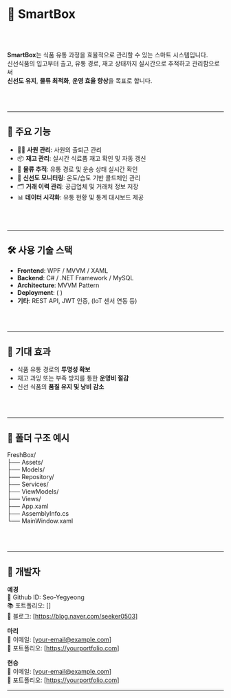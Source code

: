 # 🍏 SmartBox

<br><br>

**SmartBox**는 식품 유통 과정을 효율적으로 관리할 수 있는 스마트 시스템입니다.  
신선식품의 입고부터 출고, 유통 경로, 재고 상태까지 실시간으로 추적하고 관리함으로써  
**신선도 유지**, **물류 최적화**, **운영 효율 향상**을 목표로 합니다.

<br><br>

---

## 🔧 주요 기능

- 🧑‍💼 **사원 관리**: 사원의 출퇴근 관리
- 📦 **재고 관리**: 실시간 식료품 재고 확인 및 자동 갱신  
- 🚛 **물류 추적**: 유통 경로 및 운송 상태 실시간 확인  
- 🧊 **신선도 모니터링**: 온도/습도 기반 콜드체인 관리  
- 🗂️ **거래 이력 관리**: 공급업체 및 거래처 정보 저장  
- 📊 **데이터 시각화**: 유통 현황 및 통계 대시보드 제공

<br><br>

---

## 🛠️ 사용 기술 스택

- **Frontend**: WPF / MVVM / XAML
- **Backend**: C# / .NET Framework / MySQL
- **Architecture**: MVVM Pattern  
- **Deployment**: (  )  
- **기타**: REST API, JWT 인증, (IoT 센서 연동 등)

<br><br>

---

## 🚀 기대 효과

- 식품 유통 경로의 **투명성 확보**  
- 재고 과잉 또는 부족 방지를 통한 **운영비 절감**  
- 신선 식품의 **품질 유지 및 낭비 감소**

<br><br>

---

## 📁 폴더 구조 예시
FreshBox/<br>
├── Assets/<br>
├── Models/<br>
├── Repository/<br>
├── Services/<br>
├── ViewModels/<br>
├── Views/<br>
├── App.xaml<br>
├── AssemblyInfo.cs<br>
└── MainWindow.xaml<br>

<br><br>

---

## 📌 개발자

**예경**<br>
📧 Github ID: Seo-Yegyeong <br>
📚 포트폴리오: [] <br>
📎 블로그: [https://blog.naver.com/seeker0503] <br>

**마리** <br>
📧 이메일: [your-email@example.com]  <br>
📎 포트폴리오: [https://yourportfolio.com] <br>


**현승** <br>
📧 이메일: [your-email@example.com]  <br>
📎 포트폴리오: [https://yourportfolio.com] <br>

---
